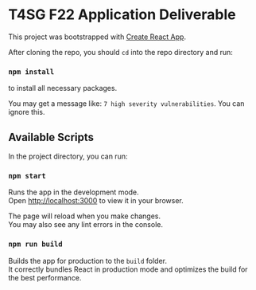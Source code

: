 # T4SG F22 Application Deliverable

This project was bootstrapped with [Create React App](https://github.com/facebook/create-react-app).

After cloning the repo, you should `cd` into the repo directory and run:

### `npm install`

to install all necessary packages.

You may get a message like: `7 high severity vulnerabilities`. You can ignore this.

## Available Scripts

In the project directory, you can run:

### `npm start`

Runs the app in the development mode.\
Open [http://localhost:3000](http://localhost:3000) to view it in your browser.

The page will reload when you make changes.\
You may also see any lint errors in the console.

### `npm run build`

Builds the app for production to the `build` folder.\
It correctly bundles React in production mode and optimizes the build for the best performance.
